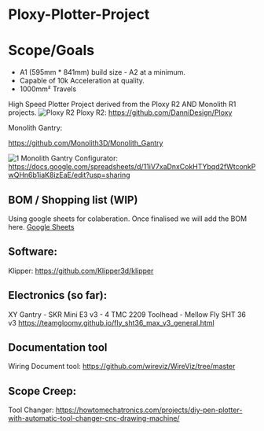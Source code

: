# Ploxy-Plotter-Project

# Scope/Goals

- A1 (595mm * 841mm) build size - A2 at a minimum.
- Capable of 10k Acceleration at quality.
- 1000mm² Travels

High Speed Plotter Project derived from the Ploxy R2 AND Monolith R1 projects.
![Ploxy R2](https://github.com/user-attachments/assets/7dccb695-88ab-4631-8b25-c688c0278442)
Ploxy R2: https://github.com/DanniDesign/Ploxy


Monolith Gantry: 

https://github.com/Monolith3D/Monolith_Gantry

![1](https://github.com/Monolith3D/Monolith_Gantry/blob/main/Images/split_view.png)
Monolith Gantry Configurator: https://docs.google.com/spreadsheets/d/11iV7xaDnxCokHTYbqd2fWtconkPwQHn6b1iaK8izEaE/edit?usp=sharing
## BOM / Shopping list (WIP)
Using google sheets for colaberation. Once finalised we will add the BOM here.
[Google Sheets](https://docs.google.com/spreadsheets/d/1Um9t5z__oUKupxS1T7CO_2S4OmsoNHa5ppY6cXej4WI/edit?usp=sharing)
## Software: 
Klipper: https://github.com/Klipper3d/klipper

## Electronics (so far):

XY Gantry - SKR Mini E3 v3 - 4 TMC 2209 
Toolhead - Mellow Fly SHT 36 v3  https://teamgloomy.github.io/fly_sht36_max_v3_general.html


## Documentation tool
Wiring Document tool: https://github.com/wireviz/WireViz/tree/master

## Scope Creep:
Tool Changer: https://howtomechatronics.com/projects/diy-pen-plotter-with-automatic-tool-changer-cnc-drawing-machine/
